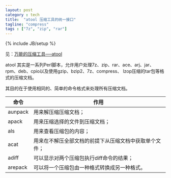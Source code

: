 ```yaml
---
layout: post
category : tech
title:  "atool 压缩工具的统一接口"
tagline: "compress"
tags : ["7z", "zip", "rar"] 
---
```

{% include JB/setup %}

见：[万能的压缩工具──atool](http://www.leninlee.cn/?p=369)

atool 其实是一系列Perl脚本，允许用户处理7z、zip、rar、ace、arj、jar、rpm、deb、cpio以及使用gzip、bzip2、7z、compress、 lzop压缩的tar包等格式的压缩文档。

其目的在于使用相同的、简单的命令格式来处理所有压缩文档。

| 命令 | 作用 |
| ---- | ---- |
| aunpack | 用来解压缩压缩文档；
| apack | 用来压缩选择的文件到压缩文档；
| als | 用来查看压缩包的内容；
| acat | 用来在不解压全部文档的前提下从压缩文档中获取单个文件；
| adiff | 可以显示对两个压缩包执行diff命令的结果；
| arepack | 可以将一个压缩包由一种格式转换成另一种格式。 
